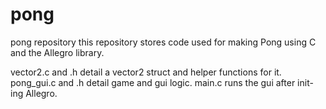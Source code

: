 # pong
pong repository
this repository stores code used for making Pong using C and the Allegro library.

vector2.c and .h detail a vector2 struct and helper functions for it.
pong_gui.c and .h detail game and gui logic.
main.c runs the gui after init-ing Allegro.